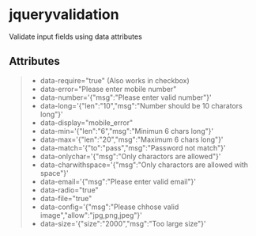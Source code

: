 # jqueryvalidation
Validate input fields using data attributes


## Attributes

> - data-require="true" (Also works in checkbox)
> - data-error="Please enter mobile number"
> - data-number='{"msg":"Please enter valid number"}'
> - data-long='{"len":"10","msg":"Number should be 10 charators long"}'
> - data-display="mobile_error"
> - data-min='{"len":"6","msg":"Minimun 6 chars long"}'
> - data-max='{"len":"20","msg":"Maximum 6 chars long"}'
> - data-match='{"to":"pass","msg":"Password not match"}'
> - data-onlychar='{"msg":"Only charactors are allowed"}'
> - data-charwithspace='{"msg":"Only charactors are allowed with space"}'
> - data-email='{"msg":"Please enter valid email"}'
> - data-radio="true"
> - data-file="true"
> - data-config='{"msg":"Please chhose valid image","allow":"jpg,png,jpeg"}'
> - data-size='{"size":"2000","msg":"Too large size"}'

